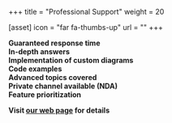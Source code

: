 +++
title = "Professional Support"
weight = 20

[asset]
  icon = "far fa-thumbs-up"
  url = ""
+++

**Guaranteed response time**\
**In-depth answers**\
**Implementation of custom diagrams**\
**Code examples**\
**Advanced topics covered**\
**Private channel available (NDA)**\
**Feature prioritization**

**Visit [our web page](https://eclipsesource.com/technology/eclipse-glsp) for details**
